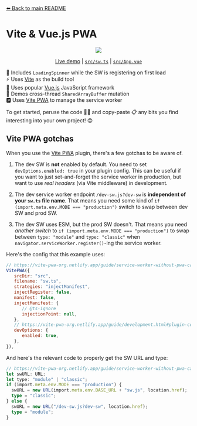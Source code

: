 [⬅️ Back to main README](../../README.md)

# Vite & Vue.js PWA

<div align="center">

![](https://user-images.githubusercontent.com/61068799/255349329-ef9f4d43-2882-4095-9dbb-0c106a1ef96f.png)

<!-- prettier-ignore -->
[Live demo](https://octocat.github.io/ezcoipage/vite-vue-pwa/)
| [`src/sw.ts`](src/sw.ts)
| [`src/App.vue`](src/App.vue)

</div>

🔄 Includes `LoadingSpinner` while the SW is registering on first load \
⚡ Uses [Vite] as the build tool \
🔰 Uses popular [Vue.js] JavaScript framework \
🔀 Demos cross-thread `SharedArrayBuffer` mutation \
🅿️ Uses [Vite PWA] to manage the service worker

To get started, peruse the code 👩‍💻 and copy-paste 📋 any bits you find
interesting into your own project! 😊

## Vite PWA gotchas

When you use the [Vite PWA] plugin, there's a few gotchas to be aware of.

1. The dev SW is **not** enabled by default. You need to set
   `devOptions.enabled: true` in your plugin config. This can be useful if you
   want to just set-and-forget the service worker in production, but want to use
   _real headers_ (via Vite middleware) in development.

2. The dev service worker endpoint `/dev-sw.js?dev-sw` is **independent of your
   `sw.ts` file name**. That means you need some kind of
   `if (import.meta.env.MODE === "production")` switch to swap between dev SW
   and prod SW.

3. The dev SW uses ESM, but the prod SW doesn't. That means you need _another
   switch_ to `if (import.meta.env.MODE === "production")` to swap between
   `type: "module"` and `type: "classic"` when
   `navigator.serviceWorker.register()`-ing the service worker.

Here's the config that this example uses:

```js
// https://vite-pwa-org.netlify.app/guide/service-worker-without-pwa-capabilities.html
VitePWA({
   srcDir: "src",
   filename: "sw.ts",
   strategies: "injectManifest",
   injectRegister: false,
   manifest: false,
   injectManifest: {
      // @ts-ignore
      injectionPoint: null,
   },
   // https://vite-pwa-org.netlify.app/guide/development.html#plugin-configuration
   devOptions: {
      enabled: true,
   },
}),
```

And here's the relevant code to properly get the SW URL and type:

```ts
// https://vite-pwa-org.netlify.app/guide/service-worker-without-pwa-capabilities.html#registering-of-the-service-worker-in-your-app
let swURL: URL;
let type: "module" | "classic";
if (import.meta.env.MODE === "production") {
  swURL = new URL(import.meta.env.BASE_URL + "sw.js", location.href);
  type = "classic";
} else {
  swURL = new URL("/dev-sw.js?dev-sw", location.href);
  type = "module";
}
```

[vite]: https://vitejs.dev/
[vue.js]: https://vuejs.org/
[vite pwa]: https://vite-pwa-org.netlify.app/
